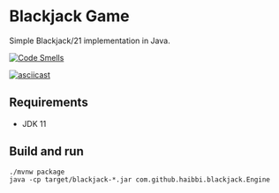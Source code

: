 # Blackjack Game

Simple Blackjack/21 implementation in Java.

[![Code Smells](https://sonarcloud.io/api/project_badges/measure?project=haibbi_blackjack&metric=code_smells)](https://sonarcloud.io/dashboard?id=haibbi_blackjack)

[![asciicast](https://asciinema.org/a/OxTTc6fLhMZhp1RbKIF1uaw2s.svg)](https://asciinema.org/a/OxTTc6fLhMZhp1RbKIF1uaw2s)

## Requirements

- JDK 11

## Build and run

```shell
./mvnw package
java -cp target/blackjack-*.jar com.github.haibbi.blackjack.Engine
```
